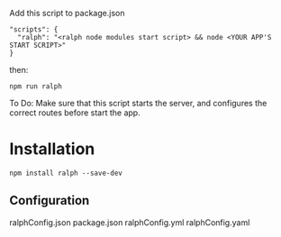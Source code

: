 Add this script to package.json

```
"scripts": {
  "ralph": "<ralph node modules start script> && node <YOUR APP'S START SCRIPT>"
}
```

then:

`npm run ralph`


To Do:
Make sure that this script starts the server, and configures the correct routes before start the app.


# Installation

`npm install ralph --save-dev`

## Configuration

ralphConfig.json
package.json
ralphConfig.yml
ralphConfig.yaml
